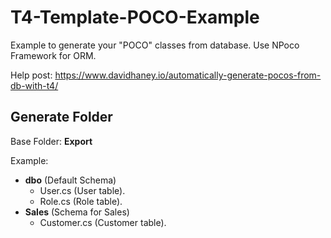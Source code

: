 # T4-Template-POCO-Example
Example to generate your "POCO" classes from database.
Use NPoco Framework for ORM.

Help post: https://www.davidhaney.io/automatically-generate-pocos-from-db-with-t4/

## Generate Folder
Base Folder: **Export**

Example:

- **dbo** (Default Schema)
     - User.cs (User table).
     - Role.cs (Role table).
- **Sales** (Schema for Sales)
    - Customer.cs (Customer table).
       
